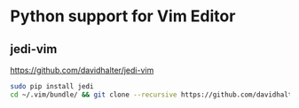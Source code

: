 # Python support for Vim Editor

## jedi-vim

https://github.com/davidhalter/jedi-vim

```bash
sudo pip install jedi
cd ~/.vim/bundle/ && git clone --recursive https://github.com/davidhalter/jedi-vim.git
```
